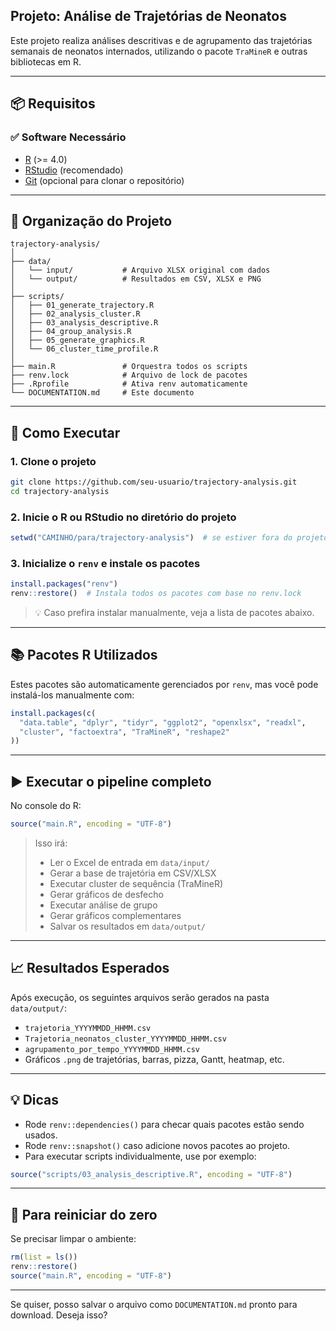 ## Projeto: Análise de Trajetórias de Neonatos

Este projeto realiza análises descritivas e de agrupamento das trajetórias semanais de neonatos internados, utilizando o pacote `TraMineR` e outras bibliotecas em R.

---

## 📦 Requisitos

### ✅ Software Necessário

* [R](https://cran.r-project.org/) (>= 4.0)
* [RStudio](https://posit.co/download/rstudio-desktop/) (recomendado)
* [Git](https://git-scm.com/) (opcional para clonar o repositório)

---

## 📁 Organização do Projeto

```
trajectory-analysis/
│
├── data/
│   └── input/           # Arquivo XLSX original com dados
│   └── output/          # Resultados em CSV, XLSX e PNG
│
├── scripts/
│   ├── 01_generate_trajectory.R
│   ├── 02_analysis_cluster.R
│   ├── 03_analysis_descriptive.R
│   ├── 04_group_analysis.R
│   ├── 05_generate_graphics.R
│   └── 06_cluster_time_profile.R
│
├── main.R               # Orquestra todos os scripts
├── renv.lock            # Arquivo de lock de pacotes
├── .Rprofile            # Ativa renv automaticamente
└── DOCUMENTATION.md     # Este documento
```

---

## 🚀 Como Executar

### 1. Clone o projeto

```bash
git clone https://github.com/seu-usuario/trajectory-analysis.git
cd trajectory-analysis
```

### 2. Inicie o R ou RStudio no diretório do projeto

```r
setwd("CAMINHO/para/trajectory-analysis")  # se estiver fora do projeto
```

### 3. Inicialize o `renv` e instale os pacotes

```r
install.packages("renv")
renv::restore()  # Instala todos os pacotes com base no renv.lock
```

> 💡 Caso prefira instalar manualmente, veja a lista de pacotes abaixo.

---

## 📚 Pacotes R Utilizados

Estes pacotes são automaticamente gerenciados por `renv`, mas você pode instalá-los manualmente com:

```r
install.packages(c(
  "data.table", "dplyr", "tidyr", "ggplot2", "openxlsx", "readxl",
  "cluster", "factoextra", "TraMineR", "reshape2"
))
```

---

## ▶️ Executar o pipeline completo

No console do R:

```r
source("main.R", encoding = "UTF-8")
```

> Isso irá:
>
> * Ler o Excel de entrada em `data/input/`
> * Gerar a base de trajetória em CSV/XLSX
> * Executar cluster de sequência (TraMineR)
> * Gerar gráficos de desfecho
> * Executar análise de grupo
> * Gerar gráficos complementares
> * Salvar os resultados em `data/output/`

---

## 📈 Resultados Esperados

Após execução, os seguintes arquivos serão gerados na pasta `data/output/`:

* `trajetoria_YYYYMMDD_HHMM.csv`
* `Trajetoria_neonatos_cluster_YYYYMMDD_HHMM.csv`
* `agrupamento_por_tempo_YYYYMMDD_HHMM.csv`
* Gráficos `.png` de trajetórias, barras, pizza, Gantt, heatmap, etc.

---

## 💡 Dicas

* Rode `renv::dependencies()` para checar quais pacotes estão sendo usados.
* Rode `renv::snapshot()` caso adicione novos pacotes ao projeto.
* Para executar scripts individualmente, use por exemplo:

```r
source("scripts/03_analysis_descriptive.R", encoding = "UTF-8")
```

---

## 🧼 Para reiniciar do zero

Se precisar limpar o ambiente:

```r
rm(list = ls())
renv::restore()
source("main.R", encoding = "UTF-8")
```

---

Se quiser, posso salvar o arquivo como `DOCUMENTATION.md` pronto para download. Deseja isso?
